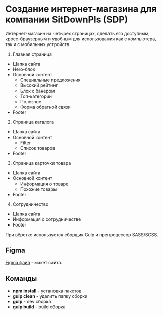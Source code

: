 # Создание интернет-магазина для компании SitDownPls (SDP)

Интернет-магазин на четырёх страницах, сделать его доступным, кросс-браузерным и удобным для использования как с компьютера, так и с мобильных устройств.

1. Главная страница

- Шапка сайта
- Hero-блок
- Основной контент
  - Специальные предложения
  - Высокий рейтинг
  - Блок с банером
  - Топ-категории
  - Полезное
  - Форма обратной связи
- Footer

2. Страница каталога

- Шапка сайта
- Основной контент
  - Filter
  - Список товаров
- Footer

3. Страница карточки товара

- Шапка сайта
- Основной контент
  - Информация о товаре
  - Похожие товары
- Footer

4. Сотрудничество

- Шапка сайта
- Информация о сотрудничестве
- Footer

При вёрстке используется сборщик Gulp и препроцессор SASS/SCSS.

## Figma

[Figma файл](./sdp.ru.fig) - макет сайта.

## Команды

- **npm install** - установка пакетов
- **gulp clean** - удалить папку сборки
- **gulp** - dev сборка
- **gulp build** - build сборка

